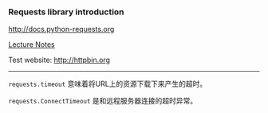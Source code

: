 ### Requests library introduction

<http://docs.python-requests.org>

[Lecture Notes](https://drive.google.com/file/d/0Bxvv1hqGj91VYm0yOG9Uc3FuY1U/view?usp=sharing)

Test website: <http://httpbin.org>

--------------------

`requests.timeout` 意味着将URL上的资源下载下来产生的超时。

`requests.ConnectTimeout` 是和远程服务器连接的超时异常。











